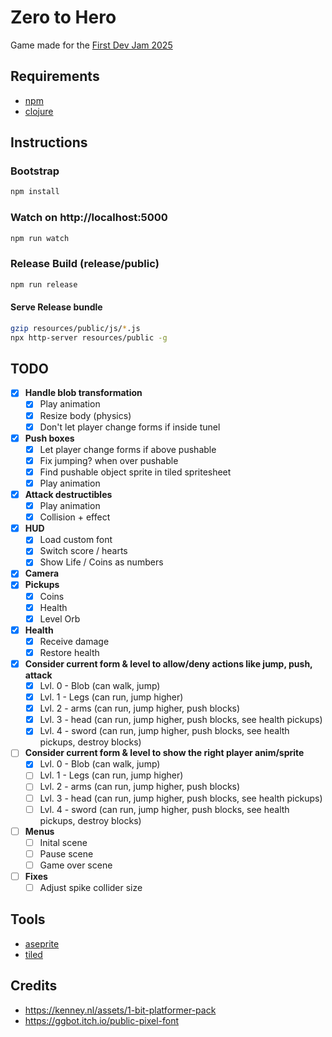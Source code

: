 # Zero to Hero
Game made for the [First Dev Jam 2025](https://docs.google.com/spreadsheets/d/1Zl4_gNtujm9f759oWaeIs22dplejp5yB_J1pHmns72I/edit?gid=324790356#gid=324790356)

## Requirements
- [npm](https://www.npmjs.com/)
- [clojure](https://clojure.org/)

## Instructions

### Bootstrap
```bash
npm install
```

### Watch on http://localhost:5000
```bash
npm run watch
```

### Release Build (release/public)
```bash
npm run release
```

#### Serve Release bundle
```bash
gzip resources/public/js/*.js
npx http-server resources/public -g
```

## TODO
- [x] **Handle blob transformation**
    - [x] Play animation 
    - [x] Resize body (physics)
    - [x] Don't let player change forms if inside tunel
- [x] **Push boxes**
    - [x] Let player change forms if above pushable
    - [x] Fix jumping? when over pushable
    - [x] Find pushable object sprite in tiled spritesheet
    - [x] Play animation
- [x] **Attack destructibles**
    - [x] Play animation
    - [x] Collision + effect
- [x] **HUD**
    - [x] Load custom font
    - [x] Switch score / hearts
    - [x] Show Life / Coins as numbers
- [x] **Camera**
- [x] **Pickups**
    - [x] Coins
    - [x] Health
    - [x] Level Orb
- [x] **Health**
    - [x] Receive damage
    - [x] Restore health
- [x] **Consider current form & level to allow/deny actions like jump, push, attack**
    - [x] Lvl. 0 - Blob (can walk, jump)
    - [x] Lvl. 1 - Legs (can run, jump higher)
    - [x] Lvl. 2 - arms (can run, jump higher, push blocks)
    - [x] Lvl. 3 - head (can run, jump higher, push blocks, see health pickups)
    - [x] Lvl. 4 - sword (can run, jump higher, push blocks, see health pickups, destroy blocks)
- [ ] **Consider current form & level to show the right player anim/sprite**
    - [x] Lvl. 0 - Blob (can walk, jump)
    - [ ] Lvl. 1 - Legs (can run, jump higher)
    - [ ] Lvl. 2 - arms (can run, jump higher, push blocks)
    - [ ] Lvl. 3 - head (can run, jump higher, push blocks, see health pickups)
    - [ ] Lvl. 4 - sword (can run, jump higher, push blocks, see health pickups, destroy blocks)
- [ ] **Menus**
    - [ ] Inital scene
    - [ ] Pause scene
    - [ ] Game over scene
- [ ] **Fixes**
    - [ ] Adjust spike collider size

## Tools
- [aseprite](https://www.aseprite.org/)
- [tiled](https://www.mapeditor.org/)

## Credits
- https://kenney.nl/assets/1-bit-platformer-pack
- https://ggbot.itch.io/public-pixel-font
